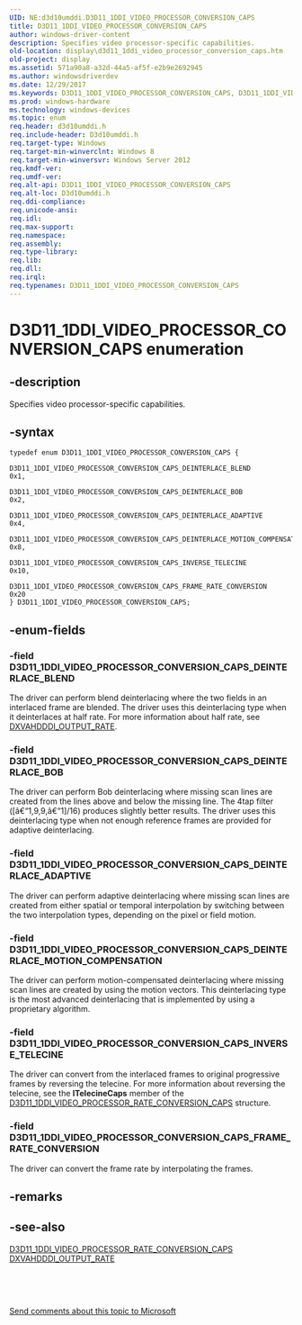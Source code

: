 ```yaml
---
UID: NE:d3d10umddi.D3D11_1DDI_VIDEO_PROCESSOR_CONVERSION_CAPS
title: D3D11_1DDI_VIDEO_PROCESSOR_CONVERSION_CAPS
author: windows-driver-content
description: Specifies video processor-specific capabilities.
old-location: display\d3d11_1ddi_video_processor_conversion_caps.htm
old-project: display
ms.assetid: 571a90a8-a32d-44a5-af5f-e2b9e2692945
ms.author: windowsdriverdev
ms.date: 12/29/2017
ms.keywords: D3D11_1DDI_VIDEO_PROCESSOR_CONVERSION_CAPS, D3D11_1DDI_VIDEO_PROCESSOR_CONVERSION_CAPS
ms.prod: windows-hardware
ms.technology: windows-devices
ms.topic: enum
req.header: d3d10umddi.h
req.include-header: D3d10umddi.h
req.target-type: Windows
req.target-min-winverclnt: Windows 8
req.target-min-winversvr: Windows Server 2012
req.kmdf-ver: 
req.umdf-ver: 
req.alt-api: D3D11_1DDI_VIDEO_PROCESSOR_CONVERSION_CAPS
req.alt-loc: D3d10umddi.h
req.ddi-compliance: 
req.unicode-ansi: 
req.idl: 
req.max-support: 
req.namespace: 
req.assembly: 
req.type-library: 
req.lib: 
req.dll: 
req.irql: 
req.typenames: D3D11_1DDI_VIDEO_PROCESSOR_CONVERSION_CAPS
---
```


# D3D11_1DDI_VIDEO_PROCESSOR_CONVERSION_CAPS enumeration



## -description
Specifies video processor-specific capabilities.



## -syntax

````
typedef enum D3D11_1DDI_VIDEO_PROCESSOR_CONVERSION_CAPS { 
  D3D11_1DDI_VIDEO_PROCESSOR_CONVERSION_CAPS_DEINTERLACE_BLEND                = 0x1,
  D3D11_1DDI_VIDEO_PROCESSOR_CONVERSION_CAPS_DEINTERLACE_BOB                  = 0x2,
  D3D11_1DDI_VIDEO_PROCESSOR_CONVERSION_CAPS_DEINTERLACE_ADAPTIVE             = 0x4,
  D3D11_1DDI_VIDEO_PROCESSOR_CONVERSION_CAPS_DEINTERLACE_MOTION_COMPENSATION  = 0x8,
  D3D11_1DDI_VIDEO_PROCESSOR_CONVERSION_CAPS_INVERSE_TELECINE                 = 0x10,
  D3D11_1DDI_VIDEO_PROCESSOR_CONVERSION_CAPS_FRAME_RATE_CONVERSION            = 0x20
} D3D11_1DDI_VIDEO_PROCESSOR_CONVERSION_CAPS;
````


## -enum-fields

### -field D3D11_1DDI_VIDEO_PROCESSOR_CONVERSION_CAPS_DEINTERLACE_BLEND

The driver can perform blend deinterlacing where the two fields in an interlaced frame are blended. The driver uses this deinterlacing type when it deinterlaces at half rate. For more information about half rate, see <a href="..\d3dumddi\ne-d3dumddi-_dxvahdddi_output_rate.md">DXVAHDDDI_OUTPUT_RATE</a>.


### -field D3D11_1DDI_VIDEO_PROCESSOR_CONVERSION_CAPS_DEINTERLACE_BOB

The driver can perform Bob deinterlacing where missing scan lines are created from the lines above and below the missing line. The 4tap filter ([â€“1,9,9,â€“1]/16) produces slightly better results. The driver uses this deinterlacing type when not enough reference frames are provided for adaptive deinterlacing.


### -field D3D11_1DDI_VIDEO_PROCESSOR_CONVERSION_CAPS_DEINTERLACE_ADAPTIVE

The driver can perform adaptive deinterlacing where missing scan lines are created from either spatial or temporal interpolation by switching between the two interpolation types, depending on the pixel or field motion.


### -field D3D11_1DDI_VIDEO_PROCESSOR_CONVERSION_CAPS_DEINTERLACE_MOTION_COMPENSATION

The driver can perform motion-compensated deinterlacing where missing scan lines are created by using the motion vectors. This deinterlacing type is the most advanced deinterlacing that is implemented by using a proprietary algorithm.


### -field D3D11_1DDI_VIDEO_PROCESSOR_CONVERSION_CAPS_INVERSE_TELECINE

The driver can convert from the interlaced frames to original progressive frames by reversing the telecine. For more information about reversing the telecine, see the <b>ITelecineCaps</b> member of the <a href="..\d3d10umddi\ns-d3d10umddi-d3d11_1ddi_video_processor_rate_conversion_caps.md">D3D11_1DDI_VIDEO_PROCESSOR_RATE_CONVERSION_CAPS</a> structure.


### -field D3D11_1DDI_VIDEO_PROCESSOR_CONVERSION_CAPS_FRAME_RATE_CONVERSION

The driver can convert the frame rate by interpolating the frames.


## -remarks


## -see-also
<dl>
<dt>
<a href="..\d3d10umddi\ns-d3d10umddi-d3d11_1ddi_video_processor_rate_conversion_caps.md">D3D11_1DDI_VIDEO_PROCESSOR_RATE_CONVERSION_CAPS</a>
</dt>
<dt>
<a href="..\d3dumddi\ne-d3dumddi-_dxvahdddi_output_rate.md">DXVAHDDDI_OUTPUT_RATE</a>
</dt>
</dl>
 

 

<a href="mailto:wsddocfb@microsoft.com?subject=Documentation%20feedback [display\display]:%20D3D11_1DDI_VIDEO_PROCESSOR_CONVERSION_CAPS enumeration%20 RELEASE:%20(12/29/2017)&amp;body=%0A%0APRIVACY STATEMENT%0A%0AWe use your feedback to improve the documentation. We don't use your email address for any other purpose, and we'll remove your email address from our system after the issue that you're reporting is fixed. While we're working to fix this issue, we might send you an email message to ask for more info. Later, we might also send you an email message to let you know that we've addressed your feedback.%0A%0AFor more info about Microsoft's privacy policy, see http://privacy.microsoft.com/en-us/default.aspx." title="Send comments about this topic to Microsoft">Send comments about this topic to Microsoft</a>

